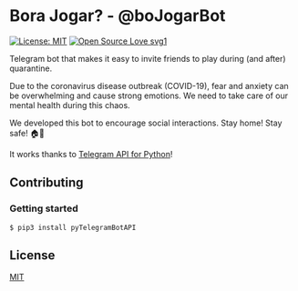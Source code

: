 # Bora Jogar? - @boJogarBot

[![License: MIT](https://img.shields.io/badge/License-MIT-yellow.svg)](https://opensource.org/licenses/MIT)
[![Open Source Love svg1](https://badges.frapsoft.com/os/v1/open-source.svg?v=103)](https://github.com/ellerbrock/open-source-badges/)

Telegram bot that makes it easy to invite friends to play during (and after) quarantine.

Due to the coronavirus disease outbreak (COVID-19), fear and anxiety can be overwhelming and cause strong emotions. We need to take care of our mental health during this chaos.

We developed this bot to encourage social interactions.
Stay home! Stay safe!  🏠💚

<!-- 
[Try it](t.me/boJogarBot)
-->

It works thanks to [Telegram API for Python](https://github.com/eternnoir/pyTelegramBotAPI)!

## Contributing

### Getting started

```
$ pip3 install pyTelegramBotAPI
```

## License
[MIT](https://choosealicense.com/licenses/mit/)